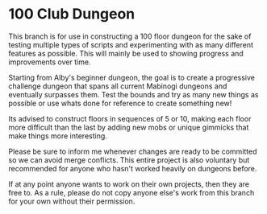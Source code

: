 # 100 Club Dungeon
This branch is for use in constructing a 100 floor dungeon for the sake of testing multiple types of scripts and experimenting with as many different features as possible. This will mainly be used to showing progress and improvements over time.

Starting from Alby's beginner dungeon, the goal is to create a progressive challenge dungeon that spans all current Mabinogi dungeons and eventually surpasses them. Test the bounds and try as many new things as possible or use whats done for reference to create something new!

Its advised to construct floors in sequences of 5 or 10, making each floor more difficult than the last by adding new mobs or unique gimmicks that make things more interesting.

Please be sure to inform me whenever changes are ready to be committed so we can avoid merge conflicts. This entire project is also voluntary but recommended for anyone who hasn't worked heavily on dungeons before.

If at any point anyone wants to work on their own projects, then they are free to. As a rule, please do not copy anyone else's work from this branch for your own without their permission.

